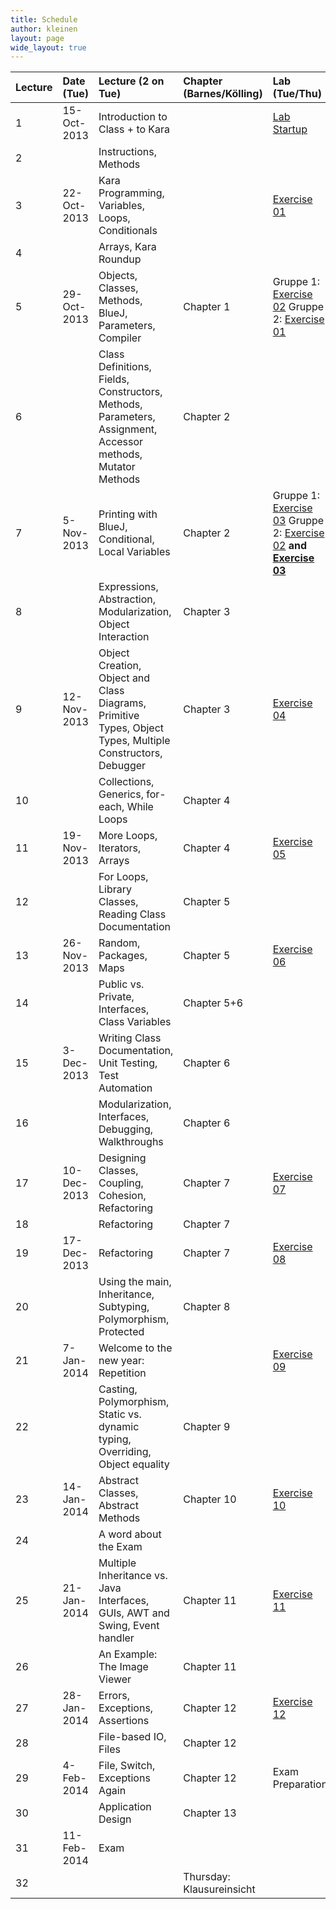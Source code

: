 ```yaml
---
title: Schedule
author: kleinen
layout: page
wide_layout: true
---
```



|Lecture|Date (Tue) |Lecture (2 on Tue)                                                                                         |Chapter (Barnes/Kölling) |Lab (Tue/Thu)                                                                                      |
|:------|:------    |:------                                                                                                    |:------                  |:------                                                                                            |
|1      |15-Oct-2013|Introduction to Class + to Kara                                                                            |                         |[Lab Startup](../labs/exercise-00.html)                                                            |
|2      |           |Instructions, Methods                                                                                      |                         |                                                                                                   |
|3      |22-Oct-2013|Kara Programming, Variables, Loops, Conditionals                                                           |                         |[Exercise 01](../labs/exercise-01.html)                                                            |
|4      |           |Arrays, Kara Roundup                                                                                       |                         |                                                                                                   |
|5      |29-Oct-2013|Objects, Classes, Methods, BlueJ, Parameters,  Compiler                                                    |Chapter 1                |Gruppe 1: [Exercise 02](../labs/exercise-02.html) Gruppe 2: [Exercise 01](../labs/exercise-01.html)|
|6      |           |Class Definitions, Fields, Constructors, Methods, Parameters, Assignment, Accessor methods, Mutator Methods|Chapter 2                |                                                                                                   |
|7      |5-Nov-2013 |Printing with BlueJ, Conditional, Local Variables                                                          |Chapter 2                |Gruppe 1: [Exercise 03][3] Gruppe 2: [Exercise 02][2] **and [Exercise 03][3]**                     |
|8      |           |Expressions, Abstraction, Modularization, Object Interaction                                               |Chapter 3                |                                                                                                   |
|9      |12-Nov-2013|Object Creation, Object and Class Diagrams, Primitive Types, Object Types, Multiple Constructors, Debugger |Chapter 3                | [Exercise 04](../labs/exercise-04.html)                                                           |
|10     |           |Collections, Generics, for-each, While Loops                                                               |Chapter 4                |                                                                                                   |
|11     |19-Nov-2013|More Loops, Iterators, Arrays                                                                              |Chapter 4                |[Exercise 05](../labs/exercise-05.html)                                                            |
|12     |           |For Loops, Library Classes, Reading Class Documentation                                                    |Chapter 5                |                                                                                                   |
|13     |26-Nov-2013|Random, Packages, Maps                                                                                     |Chapter 5                | [Exercise 06](../labs/exercise-06.html)                                                           |
|14     |           |Public vs. Private, Interfaces, Class Variables                                                            |Chapter 5+6              |                                                                                                   |
|15     |3-Dec-2013 |Writing Class Documentation, Unit Testing, Test Automation                                                 |Chapter 6                |                                                                                                   |
|16     |           |Modularization, Interfaces, Debugging, Walkthroughs                                                        |Chapter 6                |                                                                                                   |
|17     |10-Dec-2013|Designing Classes, Coupling, Cohesion, Refactoring                                                         |Chapter 7                | [Exercise 07](../labs/exercise-07.html)                                                           |
|18     |           |Refactoring                                                                                                |Chapter 7                |                                                                                                   |
|19     |17-Dec-2013|Refactoring                                                                                                |Chapter 7                | [Exercise 08](../labs/exercise-08.html)                                                           |
|20     |           |Using the main, Inheritance, Subtyping, Polymorphism, Protected                                            |Chapter 8                |                                                                                                   |
|21     |7-Jan-2014 |Welcome to the new year: Repetition                                                                        |                         | [Exercise 09](../labs/exercise-09.html)                                                           |
|22     |           |Casting, Polymorphism, Static vs. dynamic typing, Overriding, Object equality                              |Chapter 9                |                                                                                                   |
|23     |14-Jan-2014|Abstract Classes, Abstract Methods                                                                         |Chapter 10               | [Exercise 10](../labs/exercise-10.html)                                                           |
|24     |           |A word about the Exam                                                                                      |                         |                                                                                                   |
|25     |21-Jan-2014|Multiple Inheritance vs. Java Interfaces,  GUIs, AWT and Swing, Event handler                              |Chapter 11               | [Exercise 11](../labs/exercise-11.html)                                                           |
|26     |           |An Example: The Image Viewer                                                                               |Chapter 11               |                                                                                                   |
|27     |28-Jan-2014|Errors, Exceptions, Assertions                                                                             |Chapter 12               | [Exercise 12](../labs/exercise-12.html)                                                           |
|28     |           |File-based IO, Files                                                                                       |Chapter 12               |                                                                                                   |
|29     |4-Feb-2014 |File, Switch, Exceptions Again                                                                             |Chapter 12               |Exam Preparation                                                                                   |
|30     |           |Application Design                                                                                         |Chapter 13               |                                                                                                   |
|31     |11-Feb-2014|Exam                                                                                                       |                         |                                                                                                   |
|32     |           |                                                                                                           |Thursday: Klausureinsicht|                                                                                                   |


[2]: ../labs/exercise-02.html
[3]: ../labs/exercise-03.html
